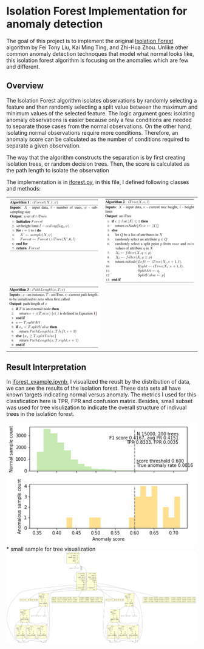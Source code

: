 # Isolation Forest Implementation for anomaly detection

The goal of this project is to implement the original [Isolation Forest](paper_iforest.pdf) algorithm by Fei Tony Liu, Kai Ming Ting, and Zhi-Hua Zhou. Unlike other common anomaly detection technoques that model what normal looks like, this isolation forest algorithm is focusing on the anomalies which are few and different. 

## Overview

The Isolation Forest algorithm isolates observations by randomly selecting a feature and then randomly selecting a split value between the maximum and minimum values of the selected feature. The logic argument goes: isolating anomaly observations is easier because only a few conditions are needed to separate those cases from the normal observations. On the other hand, isolating normal observations require more conditions. Therefore, an anomaly score can be calculated as the number of conditions required to separate a given observation.

The way that the algorithm constructs the separation is by first creating isolation trees, or random decision trees. Then, the score is calculated as the path length to isolate the observation

The implementation is in [iforest.py](iforest.py), in this file, I defined following classes and methods:  

<table border="0">
<tr>
<td width="50%" valign="top"><img src="image/iForest.png" width="350"></td><td width="50%" valign="top"><img src="image/iTree.png" width="350"></td>
</tr>
<tr>
<td valign="top">
<img src="image/PathLength.png" width="350">
</td>

</tr>
</table>


## Result Interpretation

In [iforest_example.ipynb](iforest_example.ipynb), I visualized the reuslt by the distribution of data, we can see the results of the isolation forest. These data sets all have known targets indicating normal versus anomaly.
The metrics I used for this classfication here is TPR, FPR and confusion matrix. Besides, small subset was used for tree visulization to indicate the overall structure of indivual trees in the isolation forest.


<img src="image/tree_viz.png" width="500">
* small sample for tree visualization
<img src="image/treeviz.png" width="500">
